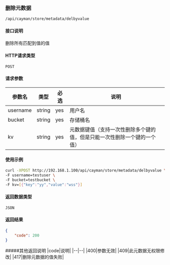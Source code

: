 ### 删除元数据
`/api/cayman/store/metadata/delbyvalue`

#### 接口说明
删除所有匹配到值的值

#### HTTP请求类型
`POST`

#### 请求参数
|参数名|类型|必选|说明|
|--|--|--|--|
|username|string|yes|用户名|
|bucket|string|yes|存储桶名|
|kv|string|yes|元数据键值（支持一次性删除多个键的值，但是只能一次性删除一个键的一个值）|

#### 使用示例
```sh
curl -XPOST http://192.168.1.100/api/cayman/store/metadata/delbyvalue \
-F username=testuser \
-F bucket=testbucket \
-F kv=[{"key":"yy","value":"wss"}]
```
#### 返回数据类型
`JSON`

#### 返回结果
```json
{
	"code":	200
}
```
#####其他返回说明
|code|说明|
|--|--|
|400|参数无效|
|409|此元数据无权限修改|
|417|删除元数据的值失败|